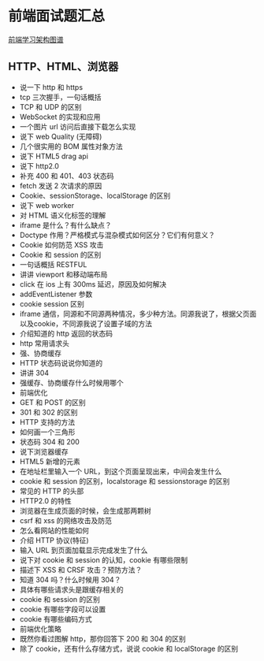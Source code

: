 # 前端面试题汇总

[前端学习架构图谱](/imgs/111557754239_.pic_hd.jpg)

## HTTP、HTML、浏览器
- 说一下 http 和 https
- tcp 三次握手，一句话概括
- TCP 和 UDP 的区别
- WebSocket 的实现和应用
- 一个图片 url 访问后直接下载怎么实现
- 说下 web Quality (无障碍)
- 几个很实用的 BOM 属性对象方法
- 说下 HTML5 drag api
- 说下 http2.0
- 补充 400 和 401、403 状态码
- fetch 发送 2 次请求的原因
- Cookie、sessionStorage、localStorage 的区别
- 说下 web worker
- 对 HTML 语义化标签的理解
- iframe 是什么？有什么缺点？
- Doctype 作用？严格模式与混杂模式如何区分？它们有何意义？
- Cookie 如何防范 XSS 攻击
- Cookie 和 session 的区别
- 一句话概括 RESTFUL
- 讲讲 viewport 和移动端布局
- click 在 ios 上有 300ms 延迟，原因及如何解决
- addEventListener 参数
- cookie session 区别
- iframe 通信，同源和不同源两种情况，多少种方法。同源我说了，根据父页面以及cookie，不同源我说了设置子域的方法
- 介绍知道的 http 返回的状态码
- http 常用请求头
- 强、协商缓存
- HTTP 状态码说说你知道的
- 讲讲 304
- 强缓存、协商缓存什么时候用哪个
- 前端优化
- GET 和 POST 的区别
- 301 和 302 的区别
- HTTP 支持的方法
- 如何画一个三角形
- 状态码 304 和 200
- 说下浏览器缓存
- HTML5 新增的元素
- 在地址栏里输入一个 URL，到这个页面呈现出来，中间会发生什么
- cookie 和 session 的区别，localstorage 和 sessionstorage 的区别
- 常见的 HTTP 的头部
- HTTP2.0 的特性
- 浏览器在生成页面的时候，会生成那两颗树
- csrf 和 xss 的网络攻击及防范
- 怎么看网站的性能如何
- 介绍 HTTP 协议(特征)
- 输入 URL 到页面加载显示完成发生了什么
- 说下对 cookie 和 session 的认知，cookie 有哪些限制
- 描述下 XSS 和 CRSF 攻击？预防方法？
- 知道 304 吗？什么时候用 304？
- 具体有哪些请求头是跟缓存相关的
- cookie 和 session 的区别
- cookie 有哪些字段可以设置
- cookie 有哪些编码方式
- 前端优化策略
- 既然你看过图解 http，那你回答下 200 和 304 的区别
- 除了 cookie，还有什么存储方式，说说 cookie 和 localStorage 的区别